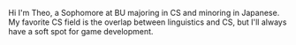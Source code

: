 Hi I'm Theo, a Sophomore at BU majoring in CS and minoring in Japanese. My favorite CS field is the overlap between linguistics and CS, 
but I'll always have a soft spot for game development. 

<!---
theoc3/theoc3 is a ✨ special ✨ repository because its `README.md` (this file) appears on your GitHub profile.
You can click the Preview link to take a look at your changes.
--->
